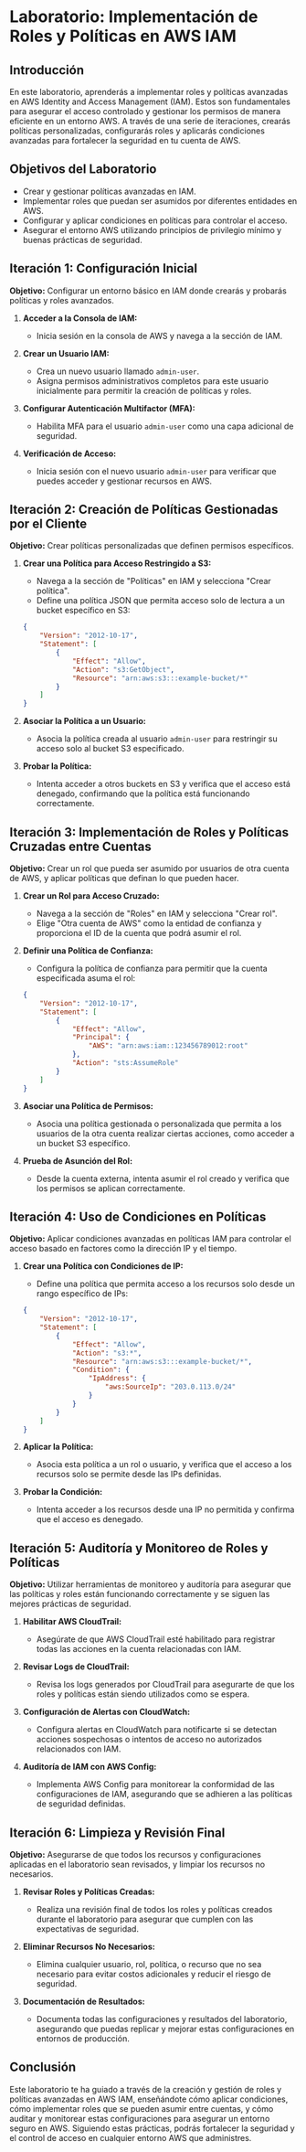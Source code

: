 # Laboratorio: Implementación de Roles y Políticas en AWS IAM

## Introducción

En este laboratorio, aprenderás a implementar roles y políticas avanzadas en AWS Identity and Access Management (IAM). Estos son fundamentales para asegurar el acceso controlado y gestionar los permisos de manera eficiente en un entorno AWS. A través de una serie de iteraciones, crearás políticas personalizadas, configurarás roles y aplicarás condiciones avanzadas para fortalecer la seguridad en tu cuenta de AWS.

## Objetivos del Laboratorio

- Crear y gestionar políticas avanzadas en IAM.
- Implementar roles que puedan ser asumidos por diferentes entidades en AWS.
- Configurar y aplicar condiciones en políticas para controlar el acceso.
- Asegurar el entorno AWS utilizando principios de privilegio mínimo y buenas prácticas de seguridad.

## Iteración 1: Configuración Inicial

**Objetivo:** Configurar un entorno básico en IAM donde crearás y probarás políticas y roles avanzados.

1. **Acceder a la Consola de IAM:**
   - Inicia sesión en la consola de AWS y navega a la sección de IAM.

2. **Crear un Usuario IAM:**
   - Crea un nuevo usuario llamado `admin-user`.
   - Asigna permisos administrativos completos para este usuario inicialmente para permitir la creación de políticas y roles.

3. **Configurar Autenticación Multifactor (MFA):**
   - Habilita MFA para el usuario `admin-user` como una capa adicional de seguridad.

4. **Verificación de Acceso:**
   - Inicia sesión con el nuevo usuario `admin-user` para verificar que puedes acceder y gestionar recursos en AWS.

## Iteración 2: Creación de Políticas Gestionadas por el Cliente

**Objetivo:** Crear políticas personalizadas que definen permisos específicos.

1. **Crear una Política para Acceso Restringido a S3:**
   - Navega a la sección de "Políticas" en IAM y selecciona "Crear política".
   - Define una política JSON que permita acceso solo de lectura a un bucket específico en S3:

   ```json
   {
       "Version": "2012-10-17",
       "Statement": [
           {
               "Effect": "Allow",
               "Action": "s3:GetObject",
               "Resource": "arn:aws:s3:::example-bucket/*"
           }
       ]
   }
   ```

2. **Asociar la Política a un Usuario:**
   - Asocia la política creada al usuario `admin-user` para restringir su acceso solo al bucket S3 especificado.

3. **Probar la Política:**
   - Intenta acceder a otros buckets en S3 y verifica que el acceso está denegado, confirmando que la política está funcionando correctamente.

## Iteración 3: Implementación de Roles y Políticas Cruzadas entre Cuentas

**Objetivo:** Crear un rol que pueda ser asumido por usuarios de otra cuenta de AWS, y aplicar políticas que definan lo que pueden hacer.

1. **Crear un Rol para Acceso Cruzado:**
   - Navega a la sección de "Roles" en IAM y selecciona "Crear rol".
   - Elige "Otra cuenta de AWS" como la entidad de confianza y proporciona el ID de la cuenta que podrá asumir el rol.

2. **Definir una Política de Confianza:**
   - Configura la política de confianza para permitir que la cuenta especificada asuma el rol:

   ```json
   {
       "Version": "2012-10-17",
       "Statement": [
           {
               "Effect": "Allow",
               "Principal": {
                   "AWS": "arn:aws:iam::123456789012:root"
               },
               "Action": "sts:AssumeRole"
           }
       ]
   }
   ```

3. **Asociar una Política de Permisos:**
   - Asocia una política gestionada o personalizada que permita a los usuarios de la otra cuenta realizar ciertas acciones, como acceder a un bucket S3 específico.

4. **Prueba de Asunción del Rol:**
   - Desde la cuenta externa, intenta asumir el rol creado y verifica que los permisos se aplican correctamente.

## Iteración 4: Uso de Condiciones en Políticas

**Objetivo:** Aplicar condiciones avanzadas en políticas IAM para controlar el acceso basado en factores como la dirección IP y el tiempo.

1. **Crear una Política con Condiciones de IP:**
   - Define una política que permita acceso a los recursos solo desde un rango específico de IPs:

   ```json
   {
       "Version": "2012-10-17",
       "Statement": [
           {
               "Effect": "Allow",
               "Action": "s3:*",
               "Resource": "arn:aws:s3:::example-bucket/*",
               "Condition": {
                   "IpAddress": {
                       "aws:SourceIp": "203.0.113.0/24"
                   }
               }
           }
       ]
   }
   ```

2. **Aplicar la Política:**
   - Asocia esta política a un rol o usuario, y verifica que el acceso a los recursos solo se permite desde las IPs definidas.

3. **Probar la Condición:**
   - Intenta acceder a los recursos desde una IP no permitida y confirma que el acceso es denegado.

## Iteración 5: Auditoría y Monitoreo de Roles y Políticas

**Objetivo:** Utilizar herramientas de monitoreo y auditoría para asegurar que las políticas y roles están funcionando correctamente y se siguen las mejores prácticas de seguridad.

1. **Habilitar AWS CloudTrail:**
   - Asegúrate de que AWS CloudTrail esté habilitado para registrar todas las acciones en la cuenta relacionadas con IAM.

2. **Revisar Logs de CloudTrail:**
   - Revisa los logs generados por CloudTrail para asegurarte de que los roles y políticas están siendo utilizados como se espera.

3. **Configuración de Alertas con CloudWatch:**
   - Configura alertas en CloudWatch para notificarte si se detectan acciones sospechosas o intentos de acceso no autorizados relacionados con IAM.

4. **Auditoría de IAM con AWS Config:**
   - Implementa AWS Config para monitorear la conformidad de las configuraciones de IAM, asegurando que se adhieren a las políticas de seguridad definidas.

## Iteración 6: Limpieza y Revisión Final

**Objetivo:** Asegurarse de que todos los recursos y configuraciones aplicadas en el laboratorio sean revisados, y limpiar los recursos no necesarios.

1. **Revisar Roles y Políticas Creadas:**
   - Realiza una revisión final de todos los roles y políticas creados durante el laboratorio para asegurar que cumplen con las expectativas de seguridad.

2. **Eliminar Recursos No Necesarios:**
   - Elimina cualquier usuario, rol, política, o recurso que no sea necesario para evitar costos adicionales y reducir el riesgo de seguridad.

3. **Documentación de Resultados:**
   - Documenta todas las configuraciones y resultados del laboratorio, asegurando que puedas replicar y mejorar estas configuraciones en entornos de producción.

## Conclusión

Este laboratorio te ha guiado a través de la creación y gestión de roles y políticas avanzadas en AWS IAM, enseñándote cómo aplicar condiciones, cómo implementar roles que se pueden asumir entre cuentas, y cómo auditar y monitorear estas configuraciones para asegurar un entorno seguro en AWS. Siguiendo estas prácticas, podrás fortalecer la seguridad y el control de acceso en cualquier entorno AWS que administres.

